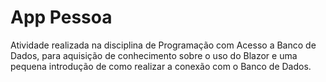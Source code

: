 # App Pessoa
Atividade realizada na disciplina de Programação com Acesso a Banco de Dados, para aquisição de conhecimento sobre o uso do Blazor 
e uma pequena introdução de como realizar a conexão com o Banco de Dados.
